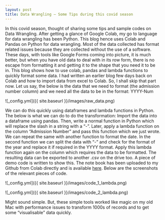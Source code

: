 ```yaml
---
layout: post
title: Data Wrangling — Some Tips during this covid season
---
```


In this covid season, thought of sharing some tips and sample codes on Data Wrangling. After getting a glance of Google Colab, my go to language for data wrangling has been Python. This blog hence uses Colab and Pandas on Python for data wrangling.
Most of the data collected has format related issues because they are collected without the use of a software. These days, with tools like Google Forms coming into picture, it is much better, but when you have old data to deal with in its row form, there is no escape from formatting it and getting it to the shape that you need it to be in.
This blog shows how to use colab, pandas and lambda functions to quickly format some data.
I had written an earlier blog few days back on Colab and how to import data from excel to Colab. So, I shall skip that part now.
Let us say, the below is the data that we need to format (the admission number column) and we need all the data to be in the format: YYYY-Num

![_config.yml]({{ site.baseurl }}/images/raw_data.png)


We can do this quickly using dataframes and lambda functions in Python.
The below is what we can do to do the transformation:
Import the data into a dataframe using pandas.
Then, write a normal function in Python which will replace the slash in a string with a “-”. Later, apply a lambda function on the column “Admission Number” and pass this function which we just wrote.
We can repeat the same with another function to format the date. In the second function we can split the data with “-” and check for the format of the year and replace it if required in the YYYY format. Apply this lambda function again on the column which requires the data to be formatted.
The resulting data can be exported to another .csv on the drive too. A piece of demo code is written to show this. The note book has been uploaded to my Github from Colab directly and is available [here](https://github.com/pyarisinghk/Colab_Sandbox/blob/master/ShowCase_Blog.ipynb). Below are the screenshots of the relevant pieces of code.


![_config.yml]({{ site.baseurl }}/images/code_1_lambda.png)

![_config.yml]({{ site.baseurl }}/images/code_2_lambda.png)


Might sound simple. But, these simple tools worked like magic on my old Mac with performance issues to transform 1000s of records and to get some “visualisable” data quickly.

